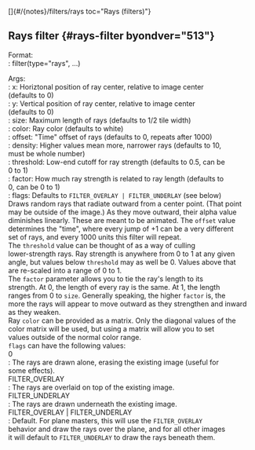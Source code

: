 []{#/{notes}/filters/rays toc="Rays (filters)"}    
## Rays filter {#rays-filter byondver="513"}    
Format:    
:   filter(type=\"rays\", \...)    
<!-- -->    
Args:    
:   x: Horiztonal position of ray center, relative to image center    
    (defaults to 0)    
:   y: Vertical position of ray center, relative to image center    
    (defaults to 0)    
:   size: Maximum length of rays (defaults to 1/2 tile width)    
:   color: Ray color (defaults to white)    
:   offset: \"Time\" offset of rays (defaults to 0, repeats after 1000)    
:   density: Higher values mean more, narrower rays (defaults to 10,    
    must be whole number)    
:   threshold: Low-end cutoff for ray strength (defaults to 0.5, can be    
    0 to 1)    
:   factor: How much ray strength is related to ray length (defaults to    
    0, can be 0 to 1)    
:   flags: Defaults to `FILTER_OVERLAY | FILTER_UNDERLAY` (see below)    
Draws random rays that radiate outward from a center point. (That point    
may be outside of the image.) As they move outward, their alpha value    
diminishes linearly. These are meant to be animated. The `offset` value    
determines the \"time\", where every jump of +1 can be a very different    
set of rays, and every 1000 units this filter will repeat.    
The `threshold` value can be thought of as a way of culling    
lower-strength rays. Ray strength is anywhere from 0 to 1 at any given    
angle, but values below `threshold` may as well be 0. Values above that    
are re-scaled into a range of 0 to 1.    
The `factor` parameter allows you to tie the ray\'s length to its    
strength. At 0, the length of every ray is the same. At 1, the length    
ranges from 0 to `size`. Generally speaking, the higher `factor` is, the    
more the rays will appear to move outward as they strengthen and inward    
as they weaken.    
Ray `color` can be provided as a matrix. Only the diagonal values of the    
color matrix will be used, but using a matrix will allow you to set    
values outside of the normal color range.    
`flags` can have the following values:    
0    
:   The rays are drawn alone, erasing the existing image (useful for    
    some effects).    
FILTER_OVERLAY    
:   The rays are overlaid on top of the existing image.    
FILTER_UNDERLAY    
:   The rays are drawn underneath the existing image.    
FILTER_OVERLAY \| FILTER_UNDERLAY    
:   Default. For plane masters, this will use the `FILTER_OVERLAY`    
    behavior and draw the rays over the plane, and for all other images    
    it will default to `FILTER_UNDERLAY` to draw the rays beneath them.  